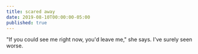 ```yaml
---
title: scared away
date: 2019-08-10T00:00:00-05:00
published: true
---
```


"If you could see me
right now, you'd leave me," she says.
I've surely seen worse.
